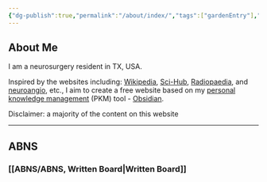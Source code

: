 ```yaml
---
{"dg-publish":true,"permalink":"/about/index/","tags":["gardenEntry"],"created":"","updated":""}
---
```



## About Me

I am a neurosurgery resident in TX, USA.

Inspired by the websites including: [Wikipedia](https://www.wikipedia.org/), [Sci-Hub](https://www.sci-hub.st/), [Radiopaedia](https://radiopaedia.org/), and [neuroangio](http://neuroangio.org/), etc., I aim to create a free website based on my [personal knowledge management](https://en.wikipedia.org/wiki/Personal_knowledge_management) (PKM) tool - [Obsidian](https://obsidian.md/).

Disclaimer: a majority of the content on this website 

---

## ABNS
### [[ABNS/ABNS, Written Board\|Written Board]]
